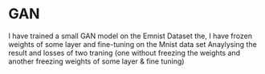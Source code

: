 # GAN
I have trained a small GAN model on the Emnist Dataset
the, I have frozen weights of some layer and fine-tuning on the Mnist data set 
Anaylysing the result and losses of two traning (one without freezing the weights and another freezing weights of some layer & fine tuning)
